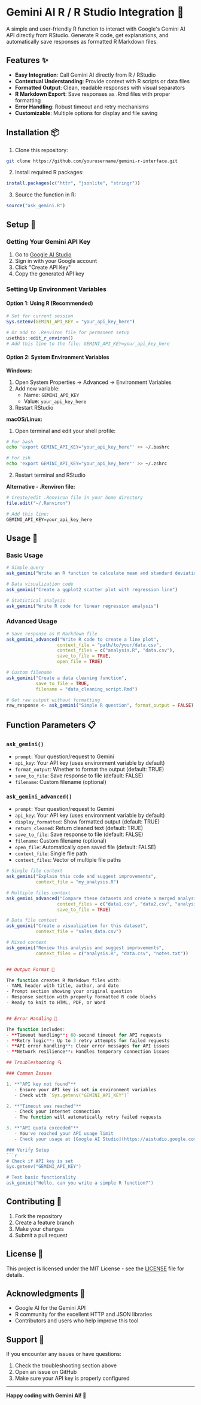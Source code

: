 # Gemini AI R / R Studio Integration 🤖

A simple and user-friendly R function to interact with Google's Gemini AI API directly from RStudio. Generate R code, get explanations, and automatically save responses as formatted R Markdown files.

## Features ✨

- **Easy Integration**: Call Gemini AI directly from R / RStudio
- **Contextual Understanding**: Provide context with R scripts or data files
- **Formatted Output**: Clean, readable responses with visual separators
- **R Markdown Export**: Save responses as .Rmd files with proper formatting
- **Error Handling**: Robust timeout and retry mechanisms
- **Customizable**: Multiple options for display and file saving

## Installation 📦

1. Clone this repository:
```bash
git clone https://github.com/yourusername/gemini-r-interface.git
```

2. Install required R packages:
```r
install.packages(c("httr", "jsonlite", "stringr"))
```

3. Source the function in R:
```r
source("ask_gemini.R")
```

## Setup 🔧

### Getting Your Gemini API Key

1. Go to [Google AI Studio](https://aistudio.google.com/app/apikey)
2. Sign in with your Google account
3. Click "Create API Key"
4. Copy the generated API key

### Setting Up Environment Variables

#### Option 1: Using R (Recommended)
```r
# Set for current session
Sys.setenv(GEMINI_API_KEY = "your_api_key_here")

# Or add to .Renviron file for permanent setup
usethis::edit_r_environ()
# Add this line to the file: GEMINI_API_KEY=your_api_key_here
```

#### Option 2: System Environment Variables

**Windows:**
1. Open System Properties → Advanced → Environment Variables
2. Add new variable:
   - Name: `GEMINI_API_KEY`
   - Value: `your_api_key_here`
3. Restart RStudio

**macOS/Linux:**
1. Open terminal and edit your shell profile:
```bash
# For bash
echo 'export GEMINI_API_KEY="your_api_key_here"' >> ~/.bashrc

# For zsh
echo 'export GEMINI_API_KEY="your_api_key_here"' >> ~/.zshrc
```
2. Restart terminal and RStudio

**Alternative - .Renviron file:**
```r
# Create/edit .Renviron file in your home directory
file.edit("~/.Renviron")

# Add this line:
GEMINI_API_KEY=your_api_key_here
```

## Usage 🚀

### Basic Usage

```r
# Simple query
ask_gemini("Write an R function to calculate mean and standard deviation")

# Data visualization code
ask_gemini("Create a ggplot2 scatter plot with regression line")

# Statistical analysis
ask_gemini("Write R code for linear regression analysis")
```

### Advanced Usage

```r
# Save response as R Markdown file
ask_gemini_advanced("Write R code to create a line plot",
                   context_file = "path/to/your/data.csv",
                   context_files = c("analysis.R", "data.csv"),
                   save_to_file = TRUE,
                   open_file = TRUE)

# Custom filename
ask_gemini("Create a data cleaning function", 
           save_to_file = TRUE, 
           filename = "data_cleaning_script.Rmd")

# Get raw output without formatting
raw_response <- ask_gemini("Simple R question", format_output = FALSE)
```

## Function Parameters 📋

### `ask_gemini()`
- `prompt`: Your question/request to Gemini
- `api_key`: Your API key (uses environment variable by default)
- `format_output`: Whether to format the output (default: TRUE)
- `save_to_file`: Save response to file (default: FALSE)
- `filename`: Custom filename (optional)

### `ask_gemini_advanced()`
- `prompt`: Your question/request to Gemini
- `api_key`: Your API key (uses environment variable by default)
- `display_formatted`: Show formatted output (default: TRUE)
- `return_cleaned`: Return cleaned text (default: TRUE)
- `save_to_file`: Save response to file (default: FALSE)
- `filename`: Custom filename (optional)
- `open_file`: Automatically open saved file (default: FALSE)
- `context_file`: Single file path
- `context_files`: Vector of multiple file paths

```r
# Single file context
ask_gemini("Explain this code and suggest improvements", 
           context_file = "my_analysis.R")

# Multiple files context
ask_gemini_advanced("Compare these datasets and create a merged analysis", 
                   context_files = c("data1.csv", "data2.csv", "analysis.R"),
                   save_to_file = TRUE)

# Data file context
ask_gemini("Create a visualization for this dataset", 
           context_file = "sales_data.csv")

# Mixed context
ask_gemini("Review this analysis and suggest improvements",
           context_files = c("analysis.R", "data.csv", "notes.txt"))


## Output Format 📄

The function creates R Markdown files with:
- YAML header with title, author, and date
- Prompt section showing your original question
- Response section with properly formatted R code blocks
- Ready to knit to HTML, PDF, or Word


## Error Handling 🔧

The function includes:
- **Timeout handling**: 60-second timeout for API requests
- **Retry logic**: Up to 3 retry attempts for failed requests
- **API error handling**: Clear error messages for API issues
- **Network resilience**: Handles temporary connection issues

## Troubleshooting 🔍

### Common Issues

1. **"API key not found"**
   - Ensure your API key is set in environment variables
   - Check with `Sys.getenv("GEMINI_API_KEY")`

2. **"Timeout was reached"**
   - Check your internet connection
   - The function will automatically retry failed requests

3. **"API quota exceeded"**
   - You've reached your API usage limit
   - Check your usage at [Google AI Studio](https://aistudio.google.com/)

### Verify Setup
```r
# Check if API key is set
Sys.getenv("GEMINI_API_KEY")

# Test basic functionality
ask_gemini("Hello, can you write a simple R function?")
```

## Contributing 🤝

1. Fork the repository
2. Create a feature branch
3. Make your changes
4. Submit a pull request

## License 📝

This project is licensed under the MIT License - see the [LICENSE](LICENSE) file for details.

## Acknowledgments 🙏

- Google AI for the Gemini API
- R community for the excellent HTTP and JSON libraries
- Contributors and users who help improve this tool

## Support 💬

If you encounter any issues or have questions:
1. Check the troubleshooting section above
2. Open an issue on GitHub
3. Make sure your API key is properly configured

---

**Happy coding with Gemini AI! 🚀**
